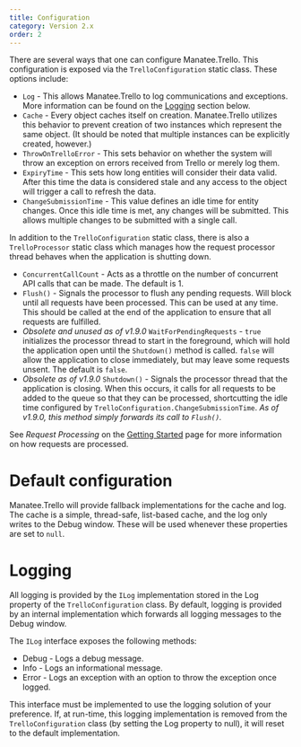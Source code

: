 ```yaml
---
title: Configuration
category: Version 2.x
order: 2
---
```


There are several ways that one can configure Manatee.Trello.  This configuration is exposed via the `TrelloConfiguration` static class.  These options include:

- `Log` - This allows Manatee.Trello to log communications and exceptions.  More information can be found on the [Logging](#Logging) section below.
- `Cache` - Every object caches itself on creation.  Manatee.Trello utilizes this behavior to prevent creation of two instances which represent the same object.  (It should be noted that multiple instances can be explicitly created, however.)
- `ThrowOnTrelloError` -  This sets behavior on whether the system will throw an exception on errors received from Trello or merely log them.
- `ExpiryTime` - This sets how long entities will consider their data valid.  After this time the data is considered stale and any access to the object will trigger a call to refresh the data.
- `ChangeSubmissionTime` - This value defines an idle time for entity changes.  Once this idle time is met, any changes will be submitted.  This allows multiple changes to be submitted with a single call.

In addition to the `TrelloConfiguration` static class, there is also a `TrelloProcessor` static class which manages how the request processor thread behaves when the application is shutting down.

- `ConcurrentCallCount` - Acts as a throttle on the number of concurrent API calls that can be made.  The default is 1.
- `Flush()` - Signals the processor to flush any pending requests.  Will block until all requests have been processed.  This can be used at any time.  This should be called at the end of the application to ensure that all requests are fulfilled.
- *Obsolete and unused as of v1.9.0* `WaitForPendingRequests` - `true` initializes the processor thread to start in the foreground, which will hold the application open until the `Shutdown()` method is called.  `false` will allow the application to close immediately, but may leave some requests unsent.  The default is `false`.
- *Obsolete as of v1.9.0* `Shutdown()` - Signals the processor thread that the application is closing.  When this occurs, it calls for all requests to be added to the queue so that they can be processed, shortcutting the idle time configured by `TrelloConfiguration.ChangeSubmissionTime`. *As of v1.9.0, this method simply forwards its call to `Flush()`.*

See *Request Processing* on the [Getting Started](/3-v2/Getting-started) page for more information on how requests are processed.

# Default configuration

Manatee.Trello will provide fallback implementations for the cache and log.  The cache is a simple, thread-safe, list-based cache, and the log only writes to the Debug window.  These will be used whenever these properties are set to `null`.

# Logging

All logging is provided by the `ILog` implementation stored in the Log property of the `TrelloConfiguration` class.  By default, logging is provided by an internal implementation which forwards all logging messages to the Debug window.

The `ILog` interface exposes the following methods:

- Debug - Logs a debug message.
- Info - Logs an informational message.
- Error - Logs an exception with an option to throw the exception once logged.

This interface must be implemented to use the logging solution of your preference.  If, at run-time, this logging implementation is removed from the `TrelloConfiguration` class (by setting the Log property to null), it will reset to the default implementation.
